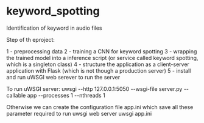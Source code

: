 # keyword_spotting
Identification of keyword in audio files


Step of th eproject:

1 - preprocessing data
2 - training a CNN for keyword spotting
3 - wrapping the trained model into a inference script (or service called keyword spotting, which is a singleton class)
4 - structure the application as a client-server application with Flask (which is not though a production server)
5 - install and run uWSGI web serever to run the server 


To run uWSGI server:
 uwsgi --http 127.0.0.1:5050 --wsgi-file server.py --callable app --processes 1 --nthreads 1

Otherwise we can create the configuration file app.ini which save all these parameter required to run uwsgi web server
uwsgi app.ini

